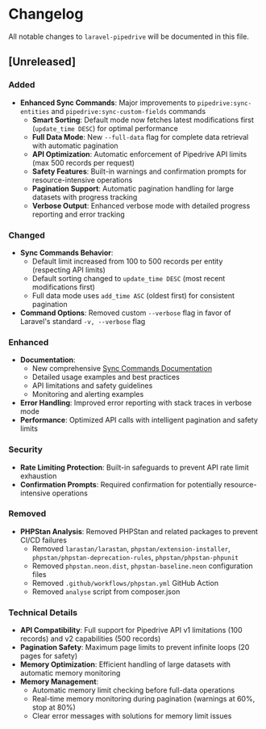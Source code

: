 # Changelog

All notable changes to `laravel-pipedrive` will be documented in this file.

## [Unreleased]

### Added
- **Enhanced Sync Commands**: Major improvements to `pipedrive:sync-entities` and `pipedrive:sync-custom-fields` commands
  - **Smart Sorting**: Default mode now fetches latest modifications first (`update_time DESC`) for optimal performance
  - **Full Data Mode**: New `--full-data` flag for complete data retrieval with automatic pagination
  - **API Optimization**: Automatic enforcement of Pipedrive API limits (max 500 records per request)
  - **Safety Features**: Built-in warnings and confirmation prompts for resource-intensive operations
  - **Pagination Support**: Automatic pagination handling for large datasets with progress tracking
  - **Verbose Output**: Enhanced verbose mode with detailed progress reporting and error tracking

### Changed
- **Sync Commands Behavior**:
  - Default limit increased from 100 to 500 records per entity (respecting API limits)
  - Default sorting changed to `update_time DESC` (most recent modifications first)
  - Full data mode uses `add_time ASC` (oldest first) for consistent pagination
- **Command Options**: Removed custom `--verbose` flag in favor of Laravel's standard `-v, --verbose` flag

### Enhanced
- **Documentation**:
  - New comprehensive [Sync Commands Documentation](docs/commands/sync-commands.md)
  - Detailed usage examples and best practices
  - API limitations and safety guidelines
  - Monitoring and alerting examples
- **Error Handling**: Improved error reporting with stack traces in verbose mode
- **Performance**: Optimized API calls with intelligent pagination and safety limits

### Security
- **Rate Limiting Protection**: Built-in safeguards to prevent API rate limit exhaustion
- **Confirmation Prompts**: Required confirmation for potentially resource-intensive operations

### Removed
- **PHPStan Analysis**: Removed PHPStan and related packages to prevent CI/CD failures
  - Removed `larastan/larastan`, `phpstan/extension-installer`, `phpstan/phpstan-deprecation-rules`, `phpstan/phpstan-phpunit`
  - Removed `phpstan.neon.dist`, `phpstan-baseline.neon` configuration files
  - Removed `.github/workflows/phpstan.yml` GitHub Action
  - Removed `analyse` script from composer.json

### Technical Details
- **API Compatibility**: Full support for Pipedrive API v1 limitations (100 records) and v2 capabilities (500 records)
- **Pagination Safety**: Maximum page limits to prevent infinite loops (20 pages for safety)
- **Memory Optimization**: Efficient handling of large datasets with automatic memory monitoring
- **Memory Management**:
  - Automatic memory limit checking before full-data operations
  - Real-time memory monitoring during pagination (warnings at 60%, stop at 80%)
  - Clear error messages with solutions for memory limit issues
